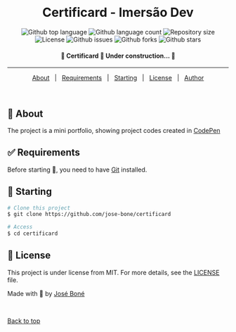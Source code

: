 <!-- <div align="center" id="top">
  <img src="./.github/app.gif" alt="Certificard" /> -->

&#xa0;

  <!-- <a href="https://{{app_url}}.netlify.app">Demo</a> -->
</div>

<h1 align="center">Certificard - Imersão Dev</h1>

<p align="center">
  <img alt="Github top language" src="https://img.shields.io/github/languages/top/jose-bone/certificard?color=56BEB8">

  <img alt="Github language count" src="https://img.shields.io/github/languages/count/jose-bone/certificard?color=56BEB8">

  <img alt="Repository size" src="https://img.shields.io/github/repo-size/jose-bone/certificard?color=56BEB8">

  <img alt="License" src="https://img.shields.io/github/license/jose-bone/certificard?color=56BEB8">

  <img alt="Github issues" src="https://img.shields.io/github/issues/jose-bone/certificard?color=56BEB8" />

  <img alt="Github forks" src="https://img.shields.io/github/forks/jose-bone/certificard?color=56BEB8" />

  <img alt="Github stars" src="https://img.shields.io/github/stars/jose-bone/certificard?color=56BEB8" />
</p>

<!-- Status -->

<h4 align="center">
	🚧  Certificard 🚀 Under construction...  🚧
</h4>

<hr>

<p align="center">
  <a href="#dart-about">About</a> &#xa0; | &#xa0;
  <a href="#white_check_mark-requirements">Requirements</a> &#xa0; | &#xa0;
  <a href="#checkered_flag-starting">Starting</a> &#xa0; | &#xa0;
  <a href="#memo-license">License</a> &#xa0; | &#xa0;
  <a href="https://github.com/jose-bone" target="_blank">Author</a>
</p>

<br>

## 🎯 About

The project is a mini portfolio, showing project codes created in [CodePen](https://codepen.io/jose-bone)

## ✅ Requirements

Before starting 🏁, you need to have [Git](https://git-scm.com) installed.

## 🏁 Starting

```bash
# Clone this project
$ git clone https://github.com/jose-bone/certificard

# Access
$ cd certificard

```

## 📝 License

This project is under license from MIT. For more details, see the [LICENSE](LICENSE.md) file.

Made with 💜 by <a href="https://github.com/jose-bone" target="_blank">José Boné</a>

&#xa0;

<a href="#top">Back to top</a>
